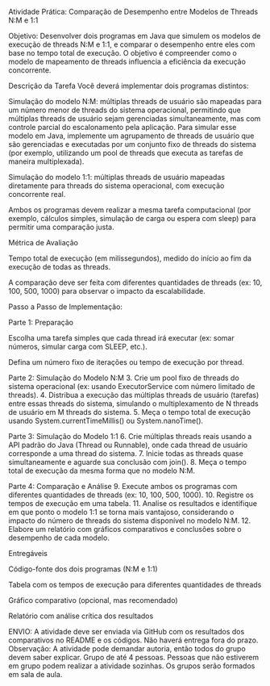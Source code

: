 Atividade Prática: Comparação de Desempenho entre Modelos de Threads N:M e 1:1

Objetivo:
Desenvolver dois programas em Java que simulem os modelos de execução de threads N:M e 1:1, e comparar o desempenho entre eles com base no tempo total de execução. O objetivo é compreender como o modelo de mapeamento de threads influencia a eficiência da execução concorrente.

Descrição da Tarefa
Você deverá implementar dois programas distintos:

Simulação do modelo N:M: múltiplas threads de usuário são mapeadas para um número menor de threads do sistema operacional, permitindo que múltiplas threads de usuário sejam gerenciadas simultaneamente, mas com controle parcial do escalonamento pela aplicação. Para simular esse modelo em Java, implemente um agrupamento de threads de usuário que são gerenciadas e executadas por um conjunto fixo de threads do sistema (por exemplo, utilizando um pool de threads que executa as tarefas de maneira multiplexada).

Simulação do modelo 1:1: múltiplas threads de usuário mapeadas diretamente para threads do sistema operacional, com execução concorrente real.

Ambos os programas devem realizar a mesma tarefa computacional (por exemplo, cálculos simples, simulação de carga ou espera com sleep) para permitir uma comparação justa.

Métrica de Avaliação

Tempo total de execução (em milissegundos), medido do início ao fim da execução de todas as threads.

A comparação deve ser feita com diferentes quantidades de threads (ex: 10, 100, 500, 1000) para observar o impacto da escalabilidade.

Passo a Passo de Implementação:

Parte 1: Preparação

Escolha uma tarefa simples que cada thread irá executar (ex: somar números, simular carga com SLEEP, etc.).

Defina um número fixo de iterações ou tempo de execução por thread.

Parte 2: Simulação do Modelo N:M
3. Crie um pool fixo de threads do sistema operacional (ex: usando ExecutorService com número limitado de threads).
4. Distribua a execução das múltiplas threads de usuário (tarefas) entre essas threads do sistema, simulando o multiplexamento de N threads de usuário em M threads do sistema.
5. Meça o tempo total de execução usando System.currentTimeMillis() ou System.nanoTime().

Parte 3: Simulação do Modelo 1:1
6. Crie múltiplas threads reais usando a API padrão do Java (Thread ou Runnable), onde cada thread de usuário corresponde a uma thread do sistema.
7. Inicie todas as threads quase simultaneamente e aguarde sua conclusão com join().
8. Meça o tempo total de execução da mesma forma que no modelo N:M.

Parte 4: Comparação e Análise
9. Execute ambos os programas com diferentes quantidades de threads (ex: 10, 100, 500, 1000).
10. Registre os tempos de execução em uma tabela.
11. Analise os resultados e identifique em que ponto o modelo 1:1 se torna mais vantajoso, considerando o impacto do número de threads do sistema disponível no modelo N:M.
12. Elabore um relatório com gráficos comparativos e conclusões sobre o desempenho de cada modelo.

Entregáveis

Código-fonte dos dois programas (N:M e 1:1)

Tabela com os tempos de execução para diferentes quantidades de threads

Gráfico comparativo (opcional, mas recomendado)

Relatório com análise crítica dos resultados

ENVIO: A atividade deve ser enviada via GitHub com os resultados dos comparativos no README e os códigos.
Não haverá entrega fora do prazo.
Observação: A atividade pode demandar autoria, então todos do grupo devem saber explicar.
Grupo de até 4 pessoas.
Pessoas que não estiverem em grupo podem realizar a atividade sozinhas.
Os grupos serão formados em sala de aula.

